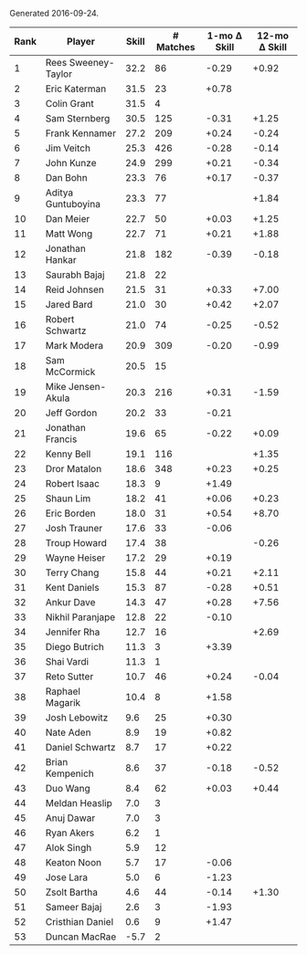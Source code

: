 Generated 2016-09-24.

| Rank | Player              | Skill | # Matches | 1-mo Δ Skill | 12-mo Δ Skill |
|------|---------------------|-------|-----------|--------------|---------------|
|    1 | Rees Sweeney-Taylor |  32.2 |        86 |        -0.29 |         +0.92 |
|    2 | Eric Katerman       |  31.5 |        23 |        +0.78 |               |
|    3 | Colin Grant         |  31.5 |         4 |              |               |
|    4 | Sam Sternberg       |  30.5 |       125 |        -0.31 |         +1.25 |
|    5 | Frank Kennamer      |  27.2 |       209 |        +0.24 |         -0.24 |
|    6 | Jim Veitch          |  25.3 |       426 |        -0.28 |         -0.14 |
|    7 | John Kunze          |  24.9 |       299 |        +0.21 |         -0.34 |
|    8 | Dan Bohn            |  23.3 |        76 |        +0.17 |         -0.37 |
|    9 | Aditya Guntuboyina  |  23.3 |        77 |              |         +1.84 |
|   10 | Dan Meier           |  22.7 |        50 |        +0.03 |         +1.25 |
|   11 | Matt Wong           |  22.7 |        71 |        +0.21 |         +1.88 |
|   12 | Jonathan Hankar     |  21.8 |       182 |        -0.39 |         -0.18 |
|   13 | Saurabh Bajaj       |  21.8 |        22 |              |               |
|   14 | Reid Johnsen        |  21.5 |        31 |        +0.33 |         +7.00 |
|   15 | Jared Bard          |  21.0 |        30 |        +0.42 |         +2.07 |
|   16 | Robert Schwartz     |  21.0 |        74 |        -0.25 |         -0.52 |
|   17 | Mark Modera         |  20.9 |       309 |        -0.20 |         -0.99 |
|   18 | Sam McCormick       |  20.5 |        15 |              |               |
|   19 | Mike Jensen-Akula   |  20.3 |       216 |        +0.31 |         -1.59 |
|   20 | Jeff Gordon         |  20.2 |        33 |        -0.21 |               |
|   21 | Jonathan Francis    |  19.6 |        65 |        -0.22 |         +0.09 |
|   22 | Kenny Bell          |  19.1 |       116 |              |         +1.35 |
|   23 | Dror Matalon        |  18.6 |       348 |        +0.23 |         +0.25 |
|   24 | Robert Isaac        |  18.3 |         9 |        +1.49 |               |
|   25 | Shaun Lim           |  18.2 |        41 |        +0.06 |         +0.23 |
|   26 | Eric Borden         |  18.0 |        31 |        +0.54 |         +8.70 |
|   27 | Josh Trauner        |  17.6 |        33 |        -0.06 |               |
|   28 | Troup Howard        |  17.4 |        38 |              |         -0.26 |
|   29 | Wayne Heiser        |  17.2 |        29 |        +0.19 |               |
|   30 | Terry Chang         |  15.8 |        44 |        +0.21 |         +2.11 |
|   31 | Kent Daniels        |  15.3 |        87 |        -0.28 |         +0.51 |
|   32 | Ankur Dave          |  14.3 |        47 |        +0.28 |         +7.56 |
|   33 | Nikhil Paranjape    |  12.8 |        22 |        -0.10 |               |
|   34 | Jennifer Rha        |  12.7 |        16 |              |         +2.69 |
|   35 | Diego Butrich       |  11.3 |         3 |        +3.39 |               |
|   36 | Shai Vardi          |  11.3 |         1 |              |               |
|   37 | Reto Sutter         |  10.7 |        46 |        +0.24 |         -0.04 |
|   38 | Raphael Magarik     |  10.4 |         8 |        +1.58 |               |
|   39 | Josh Lebowitz       |   9.6 |        25 |        +0.30 |               |
|   40 | Nate Aden           |   8.9 |        19 |        +0.82 |               |
|   41 | Daniel Schwartz     |   8.7 |        17 |        +0.22 |               |
|   42 | Brian Kempenich     |   8.6 |        37 |        -0.18 |         -0.52 |
|   43 | Duo Wang            |   8.4 |        62 |        +0.03 |         +0.44 |
|   44 | Meldan Heaslip      |   7.0 |         3 |              |               |
|   45 | Anuj Dawar          |   7.0 |         3 |              |               |
|   46 | Ryan Akers          |   6.2 |         1 |              |               |
|   47 | Alok Singh          |   5.9 |        12 |              |               |
|   48 | Keaton Noon         |   5.7 |        17 |        -0.06 |               |
|   49 | Jose Lara           |   5.0 |         6 |        -1.23 |               |
|   50 | Zsolt Bartha        |   4.6 |        44 |        -0.14 |         +1.30 |
|   51 | Sameer Bajaj        |   2.6 |         3 |        -1.93 |               |
|   52 | Cristhian Daniel    |   0.6 |         9 |        +1.47 |               |
|   53 | Duncan MacRae       |  -5.7 |         2 |              |               |